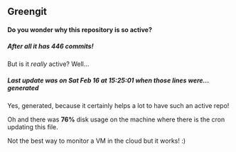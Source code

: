 ## Greengit

#### Do you wonder why this repository is so active?

##### After all it has 446 commits!

But is it *really* active? Well...

##### Last update was on Sat Feb 16 at 15:25:01 when those lines were... generated

Yes, generated, because it certainly helps a lot to have such an active repo!

Oh and there was **76%** disk usage on the machine
where there is the cron updating this file.

Not the best way to monitor a VM in the cloud but it works! :)
